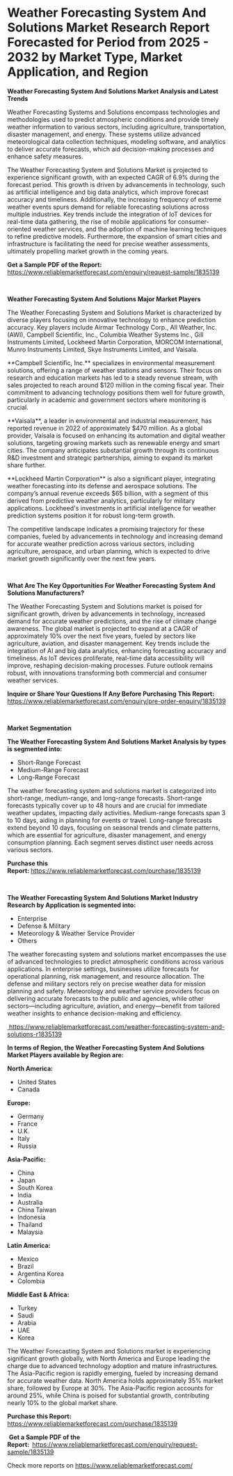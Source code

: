 <p><h1>Weather Forecasting System And Solutions Market Research Report Forecasted for Period from 2025 -  2032 by Market Type, Market Application, and Region</h1></p><p><strong>Weather Forecasting System And Solutions Market Analysis and Latest Trends</strong></p>
<p><p>Weather Forecasting Systems and Solutions encompass technologies and methodologies used to predict atmospheric conditions and provide timely weather information to various sectors, including agriculture, transportation, disaster management, and energy. These systems utilize advanced meteorological data collection techniques, modeling software, and analytics to deliver accurate forecasts, which aid decision-making processes and enhance safety measures.</p><p>The Weather Forecasting System and Solutions Market is projected to experience significant growth, with an expected CAGR of 6.9% during the forecast period. This growth is driven by advancements in technology, such as artificial intelligence and big data analytics, which improve forecast accuracy and timeliness. Additionally, the increasing frequency of extreme weather events spurs demand for reliable forecasting solutions across multiple industries. Key trends include the integration of IoT devices for real-time data gathering, the rise of mobile applications for consumer-oriented weather services, and the adoption of machine learning techniques to refine predictive models. Furthermore, the expansion of smart cities and infrastructure is facilitating the need for precise weather assessments, ultimately propelling market growth in the coming years.</p></p>
<p><strong>Get a Sample PDF of the Report:&nbsp;</strong> <a href="https://www.reliablemarketforecast.com/enquiry/request-sample/1835139?utm_campaign=3570&utm_medium=2&utm_source=Github&utm_content=ia&utm_term=26032025&utm_id=weather-forecasting-system-and-solutions">https://www.reliablemarketforecast.com/enquiry/request-sample/1835139</a></p>
<p>&nbsp;</p>
<p><strong>Weather Forecasting System And Solutions Major Market Players</strong></p>
<p><p>The Weather Forecasting System and Solutions Market is characterized by diverse players focusing on innovative technology to enhance prediction accuracy. Key players include Airmar Technology Corp., All Weather, Inc. (AWI), Campbell Scientific, Inc., Columbia Weather Systems Inc., Gill Instruments Limited, Lockheed Martin Corporation, MORCOM International, Munro Instruments Limited, Skye Instruments Limited, and Vaisala.</p><p>**Campbell Scientific, Inc.** specializes in environmental measurement solutions, offering a range of weather stations and sensors. Their focus on research and education markets has led to a steady revenue stream, with sales projected to reach around $120 million in the coming fiscal year. Their commitment to advancing technology positions them well for future growth, particularly in academic and government sectors where monitoring is crucial.</p><p>**Vaisala**, a leader in environmental and industrial measurement, has reported revenue in 2022 of approximately $470 million. As a global provider, Vaisala is focused on enhancing its automation and digital weather solutions, targeting growing markets such as renewable energy and smart cities. The company anticipates substantial growth through its continuous R&D investment and strategic partnerships, aiming to expand its market share further.</p><p>**Lockheed Martin Corporation** is also a significant player, integrating weather forecasting into its defense and aerospace solutions. The company’s annual revenue exceeds $65 billion, with a segment of this derived from predictive weather analytics, particularly for military applications. Lockheed's investments in artificial intelligence for weather prediction systems position it for robust long-term growth.</p><p>The competitive landscape indicates a promising trajectory for these companies, fueled by advancements in technology and increasing demand for accurate weather prediction across various sectors, including agriculture, aerospace, and urban planning, which is expected to drive market growth significantly over the next few years.</p></p>
<p>&nbsp;</p>
<p><strong>What Are The Key Opportunities For Weather Forecasting System And Solutions Manufacturers?</strong></p>
<p><p>The Weather Forecasting System and Solutions market is poised for significant growth, driven by advancements in technology, increased demand for accurate weather predictions, and the rise of climate change awareness. The global market is projected to expand at a CAGR of approximately 10% over the next five years, fueled by sectors like agriculture, aviation, and disaster management. Key trends include the integration of AI and big data analytics, enhancing forecasting accuracy and timeliness. As IoT devices proliferate, real-time data accessibility will improve, reshaping decision-making processes. Future outlook remains robust, with innovations transforming both commercial and consumer weather services.</p></p>
<p><strong>Inquire or Share Your Questions If Any Before Purchasing This Report:</strong> <a href="https://www.reliablemarketforecast.com/enquiry/pre-order-enquiry/1835139?utm_campaign=3570&utm_medium=2&utm_source=Github&utm_content=ia&utm_term=26032025&utm_id=weather-forecasting-system-and-solutions">https://www.reliablemarketforecast.com/enquiry/pre-order-enquiry/1835139</a></p>
<p>&nbsp;</p>
<p><strong>Market Segmentation</strong></p>
<p><strong>The Weather Forecasting System And Solutions Market Analysis by types is segmented into:</strong></p>
<p><ul><li>Short-Range Forecast</li><li>Medium-Range Forecast</li><li>Long-Range Forecast</li></ul></p>
<p><p>The weather forecasting system and solutions market is categorized into short-range, medium-range, and long-range forecasts. Short-range forecasts typically cover up to 48 hours and are crucial for immediate weather updates, impacting daily activities. Medium-range forecasts span 3 to 10 days, aiding in planning for events or travel. Long-range forecasts extend beyond 10 days, focusing on seasonal trends and climate patterns, which are essential for agriculture, disaster management, and energy consumption planning. Each segment serves distinct user needs across various sectors.</p></p>
<p><strong>Purchase this Report:&nbsp;</strong><a href="https://www.reliablemarketforecast.com/purchase/1835139?utm_campaign=3570&utm_medium=2&utm_source=Github&utm_content=ia&utm_term=26032025&utm_id=weather-forecasting-system-and-solutions">https://www.reliablemarketforecast.com/purchase/1835139</a></p>
<p>&nbsp;</p>
<p><strong>The Weather Forecasting System And Solutions Market Industry Research by Application is segmented into:</strong></p>
<p><ul><li>Enterprise</li><li>Defense & Military</li><li>Meteorology & Weather Service Provider</li><li>Others</li></ul></p>
<p><p>The weather forecasting system and solutions market encompasses the use of advanced technologies to predict atmospheric conditions across various applications. In enterprise settings, businesses utilize forecasts for operational planning, risk management, and resource allocation. The defense and military sectors rely on precise weather data for mission planning and safety. Meteorology and weather service providers focus on delivering accurate forecasts to the public and agencies, while other sectors—including agriculture, aviation, and energy—benefit from tailored weather insights to enhance decision-making and efficiency.</p></p>
<p><a href="https://www.reliablemarketforecast.com/weather-forecasting-system-and-solutions-r1835139?utm_campaign=3570&utm_medium=2&utm_source=Github&utm_content=ia&utm_term=26032025&utm_id=weather-forecasting-system-and-solutions">&nbsp;https://www.reliablemarketforecast.com/weather-forecasting-system-and-solutions-r1835139</a></p>
<p><strong>In terms of Region, the Weather Forecasting System And Solutions Market Players available by Region are:</strong></p>
<p>
    <p> <strong> North America: </strong>
        <ul>
            <li>United States</li>
            <li>Canada</li>
        </ul>
        </p> 
    <p> <strong> Europe: </strong>
        <ul>
            <li>Germany</li>
            <li>France</li>
            <li>U.K.</li>
            <li>Italy</li>
            <li>Russia</li>
        </ul>
        </p> 
    <p> <strong> Asia-Pacific: </strong>
        <ul>
            <li>China</li>
            <li>Japan</li>
            <li>South Korea</li>
            <li>India</li>
            <li>Australia</li>
            <li>China Taiwan</li>
            <li>Indonesia</li>
            <li>Thailand</li>
            <li>Malaysia</li>
        </ul>
        </p> 
    <p> <strong> Latin America: </strong>
        <ul>
            <li>Mexico</li>
            <li>Brazil</li>
            <li>Argentina Korea</li>
            <li>Colombia</li>
        </ul>
        </p> 
    <p> <strong> Middle East & Africa: </strong>
        <ul>
            <li>Turkey</li>
            <li>Saudi</li>
            <li>Arabia</li>
            <li>UAE</li>
            <li>Korea</li>
        </ul>
    </p>
    </p>
<p><p>The Weather Forecasting System and Solutions market is experiencing significant growth globally, with North America and Europe leading the charge due to advanced technology adoption and mature infrastructures. The Asia-Pacific region is rapidly emerging, fueled by increasing demand for accurate weather data. North America holds approximately 35% market share, followed by Europe at 30%. The Asia-Pacific region accounts for around 25%, while China is poised for substantial growth, contributing nearly 10% to the global market share.</p></p>
<p><strong>Purchase this Report: </strong><a href="https://www.reliablemarketforecast.com/purchase/1835139?utm_campaign=3570&utm_medium=2&utm_source=Github&utm_content=ia&utm_term=26032025&utm_id=weather-forecasting-system-and-solutions">https://www.reliablemarketforecast.com/purchase/1835139</a></p>
<p>&nbsp;<strong>Get a Sample PDF of the Report:&nbsp;&nbsp;</strong><a href="https://www.reliablemarketforecast.com/enquiry/request-sample/1835139?utm_campaign=3570&utm_medium=2&utm_source=Github&utm_content=ia&utm_term=26032025&utm_id=weather-forecasting-system-and-solutions">https://www.reliablemarketforecast.com/enquiry/request-sample/1835139</a></p>
<p><strong></strong></p>
<p>Check more reports on <a href="https://www.reliablemarketforecast.com/?utm_campaign=3570&utm_medium=2&utm_source=Github&utm_content=ia&utm_term=26032025&utm_id=weather-forecasting-system-and-solutions">https://www.reliablemarketforecast.com/</a></p>